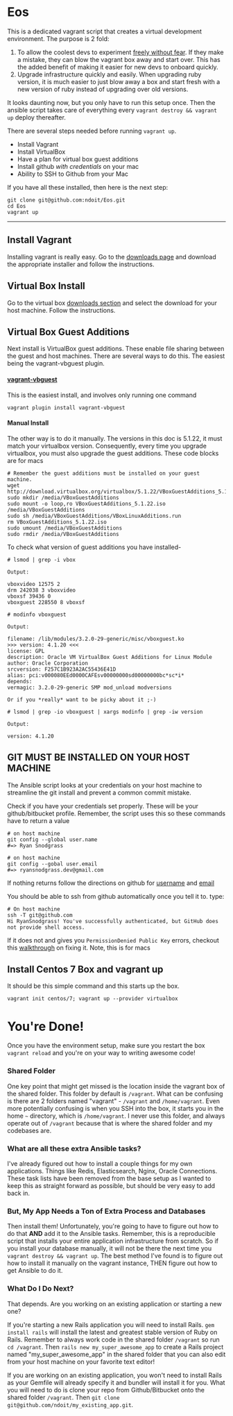 Eos
===

This is a dedicated vagrant script that creates a virtual development
environment. The purpose is 2 fold:

1. To allow the coolest devs to experiment [freely without fear](http://bit.ly/2q2SIjN).
If they make a mistake, they can blow the vagrant box away and start over.
This has the added benefit of making it easier for new devs to onboard quickly.
2. Upgrade infrastructure quickly and easily. When upgrading ruby version, it
is much easier to just blow away a box and start fresh with a new version of
ruby instead of upgrading over old versions.

It looks daunting now, but you only have to run this setup once. Then the ansible
script takes care of everything every `vagrant destroy && vagrant up` deploy
thereafter.

There are several steps needed before running `vagrant up`.

- Install Vagrant
- Install VirtualBox
- Have a plan for virtual box guest additions
- Install github *with credentials* on your mac
- Ability to SSH to Github from your Mac

If you have all these installed, then here is the next step:
```
git clone git@github.com:ndoit/Eos.git
cd Eos
vagrant up
```

---

Install Vagrant
---
Installing vagrant is really easy. Go to the
[downloads page](https://www.vagrantup.com/downloads.html) and download the
appropriate installer and follow the instructions.

Virtual Box Install
---
Go to the virtual box [downloads section](https://www.virtualbox.org/wiki/Downloads)
and select the download for your host machine. Follow the instructions.

Virtual Box Guest Additions
---

Next install is VirtualBox guest additions. These enable file sharing between
the guest and host machines. There are several ways to do this. The easiest
being the vagrant-vbguest plugin.

#### [vagrant-vbguest](https://github.com/dotless-de/vagrant-vbguest)

This is the easiest install, and involves only running one command

```
vagrant plugin install vagrant-vbguest
```

#### Manual Install

The other way is to do it manually. The versions in this doc is 5.1.22, it must
match your virtualbox version. Consequently, every time you upgrade virtualbox,
you must also upgrade the guest additions. These code blocks are for macs
```
# Remember the guest additions must be installed on your guest machine.
wget http://download.virtualbox.org/virtualbox/5.1.22/VBoxGuestAdditions_5.1.22.iso
sudo mkdir /media/VBoxGuestAdditions
sudo mount -o loop,ro VBoxGuestAdditions_5.1.22.iso /media/VBoxGuestAdditions
sudo sh /media/VBoxGuestAdditions/VBoxLinuxAdditions.run
rm VBoxGuestAdditions_5.1.22.iso
sudo umount /media/VBoxGuestAdditions
sudo rmdir /media/VBoxGuestAdditions
```

To check what version of guest additions you have installed-
```
# lsmod | grep -i vbox

Output:

vboxvideo 12575 2
drm 242038 3 vboxvideo
vboxsf 39436 0
vboxguest 228550 8 vboxsf

# modinfo vboxguest

Output:

filename: /lib/modules/3.2.0-29-generic/misc/vboxguest.ko
>>> version: 4.1.20 <<<
license: GPL
description: Oracle VM VirtualBox Guest Additions for Linux Module
author: Oracle Corporation
srcversion: F257C1B923A2AC55436E41D
alias: pci:v000080EEd0000CAFEsv00000000sd00000000bc*sc*i*
depends:
vermagic: 3.2.0-29-generic SMP mod_unload modversions

Or if you *really* want to be picky about it ;-)

# lsmod | grep -io vboxguest | xargs modinfo | grep -iw version

Output:

version: 4.1.20
```

GIT MUST BE INSTALLED ON YOUR HOST MACHINE
---
The Ansible script looks at your credentials on your host machine to streamline
the git install and prevent a common commit mistake.

Check if you have your credentials set properly. These will be your
github/bitbucket profile. Remember, the script uses this so these commands have
to return a value
```
# on host machine
git config --global user.name
#=> Ryan Snodgrass
```
```
# on host machine
git config --gobal user.email
#=> ryansnodgrass.dev@gmail.com
```

If nothing returns follow the directions on github for
[username](https://help.github.com/articles/setting-your-username-in-git/) and
[email](https://help.github.com/articles/setting-your-email-in-git/)

You should be able to ssh from github automatically once you tell it to. type:
```
# On host machine
ssh -T git@github.com
Hi RyanSnodgrass! You've successfully authenticated, but GitHub does not provide shell access.
```

If it does not and gives you `PermissionDenied Public Key` errors, checkout this
[walkthrough](https://github.com/ndoit/midgar/blob/master/PermissionDeniedPublicKey.md)
on fixing it. Note, this is for macs

Install Centos 7 Box and vagrant up
---

It should be this simple command and this starts up the box.
```
vagrant init centos/7; vagrant up --provider virtualbox
```

You're Done!
===

Once you have the environment setup, make sure you restart the box
`vagrant reload` and you're on your way to writing awesome code!

### Shared Folder

One key point that might get missed is the location inside the vagrant box of
the shared folder. This folder by default is `/vagrant`. What can be confusing
is there are 2 folders named "vagrant" - `/vagrant` and `/home/vagrant`. Even
more potentially confusing is when you SSH into the box, it starts you in the
home `~` directory, which is `/home/vagrant`. I never use this folder, and
always operate out of `/vagrant` because that is where the shared folder and my
codebases are.

### What are all these extra Ansible tasks?

I've already figured out how to install a couple things for my own applications.
Things like Redis, Elasticsearch, Nginx, Oracle Connections. These task lists
have been removed from the base setup as I wanted to keep this as straight
forward as possible, but should be very easy to add back in.

### But, My App Needs a Ton of Extra Process and Databases

Then install them! Unfortunately, you're going to have to figure out how to do
that **AND** add it to the Ansible tasks. Remember, this is a reproducible
script that installs your entire application infrastructure from scratch. So if
you install your database manually, it will not be there the next time you
`vagrant destroy && vagrant up`. The best method I've found is to figure out how
to install it manually on the vagrant instance, THEN figure out how to get
Ansible to do it.

### What Do I Do Next?

That depends. Are you working on an existing application or starting a new one?

If you're starting a new Rails application you will need to install Rails.
`gem install rails` will install the latest and greatest stable version of Ruby
on Rails. Remember to always work code in the shared folder `/vagrant` so run
`cd /vagrant`. Then `rails new my_super_awesome_app` to create a Rails
project named "my_super_awesome_app" in the shared folder that you can also edit
from your host machine on your favorite text editor!

If you are working on an existing application, you won't need to install Rails
as your Gemfile will already specify it and bundler will install it for you.
What you will need to do is clone your repo from Github/Bitbucket onto the
shared folder `/vagrant`. Then
`git clone git@github.com/ndoit/my_existing_app.git`.

